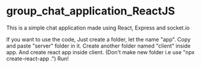 # group_chat_application_ReactJS
This is a simple chat application made using React, Express and socket.io

If you want to use the code, Just create a folder, let the name "app".
Copy and paste "server" folder in it.
Create another folder named "client" inside app. And create react app inside client. (Don't make new folder i.e use "npx create-react-app .")
Run!
